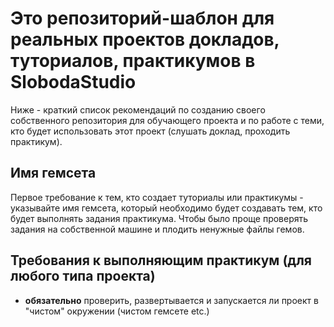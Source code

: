 Это репозиторий-шаблон для реальных проектов докладов, туториалов, практикумов в SlobodaStudio
=================================================================================================================

Ниже - краткий список рекомендаций по созданию своего собственного репозитория для обучающего проекта и по работе с теми, кто будет использовать этот проект (слушать доклад, проходить практикум).

Имя гемсета
-----------

Первое требование к тем, кто создает туториалы или практикумы - указывайте имя гемсета, который необходимо будет создавать тем, кто будет выполнять задания практикума. Чтобы было проще проверять задания на собственной машине и плодить ненужные файлы гемов.

Требования к выполняющим практикум (для любого типа проекта)
------------------------------------------------------------

* **обязательно** проверить, развертывается и запускается ли проект в "чистом" окружении (чистом гемсете etc.)
